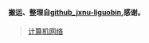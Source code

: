 #### 搬运、整理自[github_jxnu-liguobin](https://github.com/jxnu-liguobin/Java-Learning-Summary),感谢。
>[计算机网络](https://github.com/oOJohn6Oo/ChargeEveryDay/tree/master/doc/network.md)
